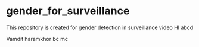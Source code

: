# gender_for_surveillance
This repository is created for gender detection in surveillance video
HI abcd

Vamdit haramkhor bc mc
